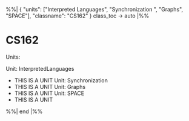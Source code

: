 %%|
{ "units": ["Interpreted Languages",
"Synchronization ",
"Graphs",
"SPACE"],
"classname": "CS162"
}
class_toc -> auto |%%

# CS162

Units:

Unit: InterpretedLanguages

- THIS IS A UNIT
  Unit: Synchronization
- THIS IS A UNIT
  Unit: Graphs
- THIS IS A UNIT
  Unit: SPACE
- THIS IS A UNIT

%%| end |%%
